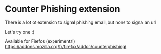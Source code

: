 # Counter Phishing extension
There is a lot of extension to signal phishing email, but none to signal an url

Let's try one :)

Available for Firefos (experimental)
https://addons.mozilla.org/fr/firefox/addon/counterphishing/